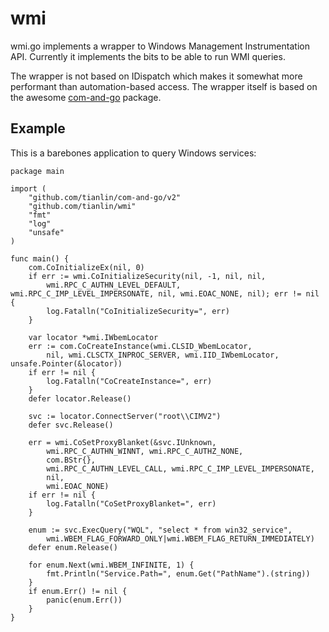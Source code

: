 wmi
===

wmi.go implements a wrapper to Windows Management Instrumentation API. Currently it implements the 
bits to be able to run WMI queries.

The wrapper is not based on IDispatch which makes it somewhat more performant than automation-based access.
The wrapper itself is based on the awesome [com-and-go](https://code.google.com/p/com-and-go) package.

## Example
This is a barebones application to query Windows services:
```
package main

import (
	"github.com/tianlin/com-and-go/v2"
	"github.com/tianlin/wmi"
	"fmt"
	"log"
	"unsafe"
)

func main() {
	com.CoInitializeEx(nil, 0)
	if err := wmi.CoInitializeSecurity(nil, -1, nil, nil,
		wmi.RPC_C_AUTHN_LEVEL_DEFAULT, wmi.RPC_C_IMP_LEVEL_IMPERSONATE, nil, wmi.EOAC_NONE, nil); err != nil {
		log.Fatalln("CoInitializeSecurity=", err)
	}

	var locator *wmi.IWbemLocator
	err := com.CoCreateInstance(wmi.CLSID_WbemLocator,
		nil, wmi.CLSCTX_INPROC_SERVER, wmi.IID_IWbemLocator, unsafe.Pointer(&locator))
	if err != nil {
		log.Fatalln("CoCreateInstance=", err)
	}
	defer locator.Release()

	svc := locator.ConnectServer("root\\CIMV2")
	defer svc.Release()

	err = wmi.CoSetProxyBlanket(&svc.IUnknown,
		wmi.RPC_C_AUTHN_WINNT, wmi.RPC_C_AUTHZ_NONE,
		com.BStr{},
		wmi.RPC_C_AUTHN_LEVEL_CALL, wmi.RPC_C_IMP_LEVEL_IMPERSONATE,
		nil,
		wmi.EOAC_NONE)
	if err != nil {
		log.Fatalln("CoSetProxyBlanket=", err)
	}

	enum := svc.ExecQuery("WQL", "select * from win32_service",
		wmi.WBEM_FLAG_FORWARD_ONLY|wmi.WBEM_FLAG_RETURN_IMMEDIATELY)
	defer enum.Release()

	for enum.Next(wmi.WBEM_INFINITE, 1) {
		fmt.Println("Service.Path=", enum.Get("PathName").(string))
	}
	if enum.Err() != nil {
		panic(enum.Err())
	}
}
```
